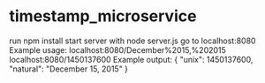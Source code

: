 # timestamp_microservice

run npm install 
start server with node server.js
go to localhost:8080
Example usage:
localhost:8080/December%2015,%202015
localhost:8080/1450137600
Example output:
{ "unix": 1450137600, "natural": "December 15, 2015" }